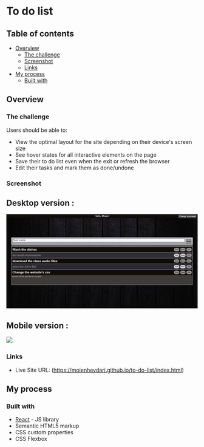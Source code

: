 # To do list

## Table of contents

- [Overview](#overview)
  - [The challenge](#the-challenge)
  - [Screenshot](#screenshot)
  - [Links](#links)
- [My process](#my-process)
  - [Built with](#built-with)

## Overview

### The challenge

Users should be able to:

- View the optimal layout for the site depending on their device's screen size
- See hover states for all interactive elements on the page
- Save their to do list even when the exit or refresh the browser
- Edit their tasks and mark them as done/undone

### Screenshot

## Desktop version :
![](./screenshot.jpg)

## Mobile version :
![](./screenshot_mobile.jpg)

### Links

- Live Site URL: (https://moienheydari.github.io/to-do-list/index.html)

## My process

### Built with

- [React](https://reactjs.org/) - JS library
- Semantic HTML5 markup
- CSS custom properties
- CSS Flexbox
